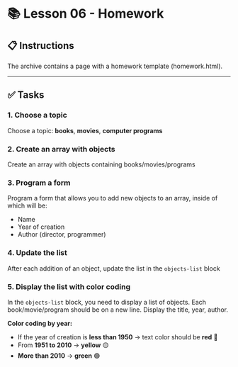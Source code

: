 # 📚 Lesson 06 - Homework

## 📋 Instructions

The archive contains a page with a homework template (homework.html).

---

## ✅ Tasks

### 1. Choose a topic
Choose a topic: **books**, **movies**, **computer programs**

### 2. Create an array with objects
Create an array with objects containing books/movies/programs

### 3. Program a form
Program a form that allows you to add new objects to an array, inside of which will be:
- Name
- Year of creation
- Author (director, programmer)

### 4. Update the list
After each addition of an object, update the list in the `objects-list` block

### 5. Display the list with color coding
In the `objects-list` block, you need to display a list of objects. Each book/movie/program should be on a new line. Display the title, year, author. 

**Color coding by year:**
- If the year of creation is **less than 1950** → text color should be **red** 🔴
- From **1951 to 2010** → **yellow** 🟡
- **More than 2010** → **green** 🟢
